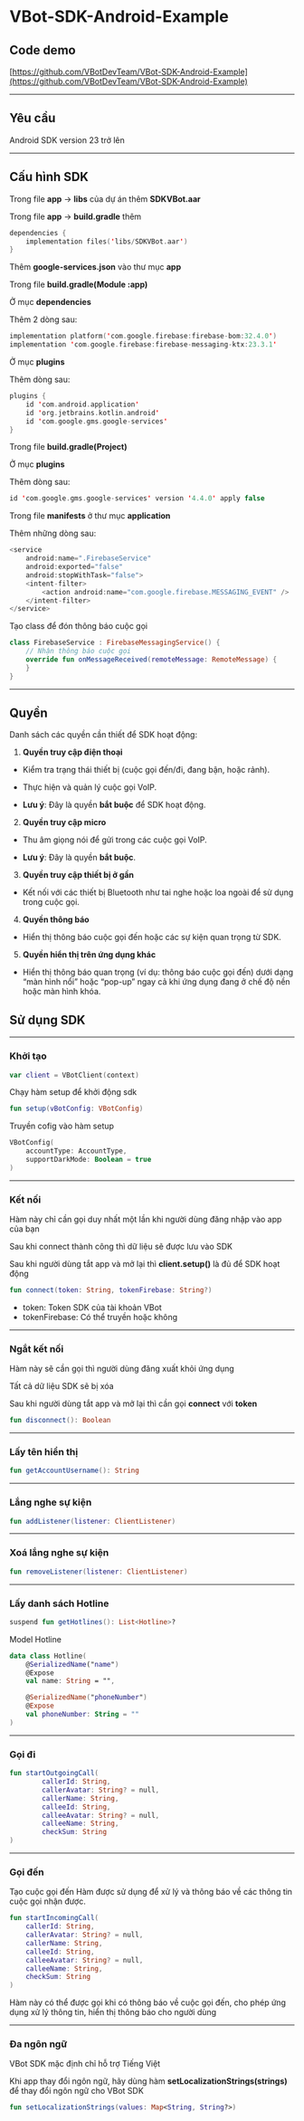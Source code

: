 # VBot-SDK-Android-Example

## Code demo

[https://github.com/VBotDevTeam/VBot-SDK-Android-Example](https://github.com/VBotDevTeam/VBot-SDK-Android-Example)

---

## Yêu cầu

Android SDK version 23 trở lên

---

## Cấu hình SDK

Trong file **app** → **libs** của dự án thêm **SDKVBot.aar**

Trong file **app** → **build.gradle** thêm

```kotlin
dependencies {
    implementation files('libs/SDKVBot.aar')
}
```

Thêm **google-services.json** vào thư mục **app**

Trong file **build.gradle(Module :app)**

Ở mục **dependencies**

Thêm 2 dòng sau:

```kotlin
implementation platform('com.google.firebase:firebase-bom:32.4.0')
implementation 'com.google.firebase:firebase-messaging-ktx:23.3.1'
```

Ở mục **plugins**

Thêm dòng sau:

```kotlin
plugins {
    id 'com.android.application'
    id 'org.jetbrains.kotlin.android'
    id 'com.google.gms.google-services'
}
```

Trong file **build.gradle(Project)**

Ở mục **plugins**

Thêm dòng sau:

```kotlin
id 'com.google.gms.google-services' version '4.4.0' apply false
```

Trong file **manifests** ở thư mục **application**

Thêm những dòng sau:

```kotlin
<service
	android:name=".FirebaseService"
	android:exported="false"
	android:stopWithTask="false">
	<intent-filter>
		<action android:name="com.google.firebase.MESSAGING_EVENT" />
	</intent-filter>
</service>
```

Tạo class để đón thông báo cuộc gọi

```kotlin
class FirebaseService : FirebaseMessagingService() {
	// Nhận thông báo cuộc gọi
	override fun onMessageReceived(remoteMessage: RemoteMessage) {
	}
}
```

---

## Quyền

Danh sách các quyền cần thiết để SDK hoạt động:

1. **Quyền truy cập điện thoại**

- Kiểm tra trạng thái thiết bị (cuộc gọi đến/đi, đang bận, hoặc rảnh).

- Thực hiện và quản lý cuộc gọi VoIP.

- **Lưu ý**: Đây là quyền **bắt buộc** để SDK hoạt động.

2. **Quyền truy cập micro**

- Thu âm giọng nói để gửi trong các cuộc gọi VoIP.

- **Lưu ý**: Đây là quyền **bắt buộc**.

3. **Quyền truy cập thiết bị ở gần**

- Kết nối với các thiết bị Bluetooth như tai nghe hoặc loa ngoài để sử dụng trong cuộc gọi.

4. **Quyền thông báo**

- Hiển thị thông báo cuộc gọi đến hoặc các sự kiện quan trọng từ SDK.

5. **Quyền hiển thị trên ứng dụng khác**

- Hiển thị thông báo quan trọng (ví dụ: thông báo cuộc gọi đến) dưới dạng “màn hình nổi” hoặc “pop-up” ngay cả khi ứng dụng đang ở chế độ nền hoặc màn hình khóa.

## Sử dụng SDK

---

### Khởi tạo

```kotlin
var client = VBotClient(context)
```

Chạy hàm setup để khởi động sdk

```kotlin
fun setup(vBotConfig: VBotConfig)
```

Truyền cofig vào hàm setup

```kotlin
VBotConfig(
	accountType: AccountType,
	supportDarkMode: Boolean = true
)
```

---

### Kết nối

Hàm này chỉ cần gọi duy nhất một lần khi người dùng đăng nhập vào app của bạn

Sau khi connect thành công thì dữ liệu sẽ được lưu vào SDK

Sau khi người dùng tắt app và mở lại thì **client.setup()** là đủ để SDK hoạt động

```kotlin
fun connect(token: String, tokenFirebase: String?)
```

- token: Token SDK của tài khoản VBot
- tokenFirebase: Có thể truyền hoặc không

---

### Ngắt kết nối

Hàm này sẽ cần gọi thì người dùng đăng xuất khỏi ứng dụng

Tất cả dữ liệu SDK sẽ bị xóa

Sau khi người dùng tắt app và mở lại thì cần gọi **connect** với **token**

```kotlin
fun disconnect(): Boolean
```

---

### Lấy tên hiển thị

```kotlin
fun getAccountUsername(): String
```

---

### Lắng nghe sự kiện

```kotlin
fun addListener(listener: ClientListener)
```

---

### Xoá lắng nghe sự kiện

```kotlin
fun removeListener(listener: ClientListener)
```

---

### Lấy danh sách Hotline

```kotlin
suspend fun getHotlines(): List<Hotline>?
```

Model Hotline

```kotlin
data class Hotline(
    @SerializedName("name")
    @Expose
    val name: String = "",

    @SerializedName("phoneNumber")
    @Expose
    val phoneNumber: String = ""
)
```

---

### Gọi đi

```kotlin
fun startOutgoingCall(
		callerId: String,
		callerAvatar: String? = null,
		callerName: String,
		calleeId: String,
		calleeAvatar: String? = null,
		calleeName: String,
		checkSum: String
)
```

---

### Gọi đến

Tạo cuộc gọi đến
Hàm được sử dụng để xử lý và thông báo về các thông tin cuộc gọi nhận được.

```kotlin
fun startIncomingCall(
    callerId: String,
    callerAvatar: String? = null,
    callerName: String,
    calleeId: String,
    calleeAvatar: String? = null,
    calleeName: String,
    checkSum: String
)
```

Hàm này có thể được gọi khi có thông báo về cuộc gọi đến, cho phép ứng dụng xử lý thông tin, hiển thị thông báo cho người dùng

---

### Đa ngôn ngữ

VBot SDK mặc định chỉ hỗ trợ Tiếng Việt

Khi app thay đổi ngôn ngữ, hãy dùng hàm **setLocalizationStrings(strings)** để thay đổi ngôn ngữ cho VBot SDK

```kotlin
fun setLocalizationStrings(values: Map<String, String?>)
```
